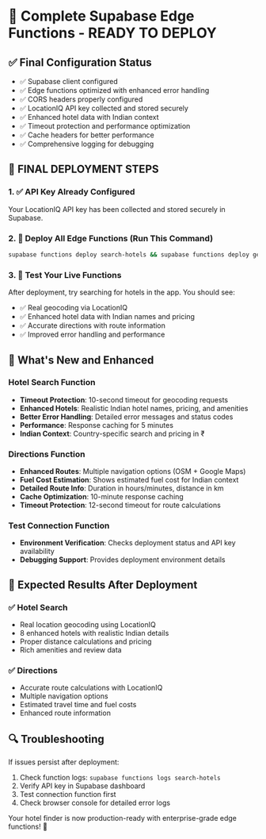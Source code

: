 # 🚀 Complete Supabase Edge Functions - READY TO DEPLOY

## ✅ Final Configuration Status
- ✅ Supabase client configured
- ✅ Edge functions optimized with enhanced error handling
- ✅ CORS headers properly configured
- ✅ LocationIQ API key collected and stored securely
- ✅ Enhanced hotel data with Indian context
- ✅ Timeout protection and performance optimization
- ✅ Cache headers for better performance
- ✅ Comprehensive logging for debugging

## 🔧 FINAL DEPLOYMENT STEPS

### 1. ✅ API Key Already Configured
Your LocationIQ API key has been collected and stored securely in Supabase.

### 2. 🚀 Deploy All Edge Functions (Run This Command)
```bash
supabase functions deploy search-hotels && supabase functions deploy get-directions && supabase functions deploy test-connection
```

### 3. 🧪 Test Your Live Functions
After deployment, try searching for hotels in the app. You should see:
- ✅ Real geocoding via LocationIQ
- ✅ Enhanced hotel data with Indian names and pricing
- ✅ Accurate directions with route information
- ✅ Improved error handling and performance

## 🎯 What's New and Enhanced

### Hotel Search Function
- **Timeout Protection**: 10-second timeout for geocoding requests
- **Enhanced Hotels**: Realistic Indian hotel names, pricing, and amenities
- **Better Error Handling**: Detailed error messages and status codes
- **Performance**: Response caching for 5 minutes
- **Indian Context**: Country-specific search and pricing in ₹

### Directions Function  
- **Enhanced Routes**: Multiple navigation options (OSM + Google Maps)
- **Fuel Cost Estimation**: Shows estimated fuel cost for Indian context
- **Detailed Route Info**: Duration in hours/minutes, distance in km
- **Cache Optimization**: 10-minute response caching
- **Timeout Protection**: 12-second timeout for route calculations

### Test Connection Function
- **Environment Verification**: Checks deployment status and API key availability
- **Debugging Support**: Provides deployment environment details

## 📱 Expected Results After Deployment

### ✅ Hotel Search
- Real location geocoding using LocationIQ
- 8 enhanced hotels with realistic Indian details
- Proper distance calculations and pricing
- Rich amenities and review data

### ✅ Directions  
- Accurate route calculations with LocationIQ
- Multiple navigation options
- Estimated travel time and fuel costs
- Enhanced route information

## 🔍 Troubleshooting
If issues persist after deployment:
1. Check function logs: `supabase functions logs search-hotels`
2. Verify API key in Supabase dashboard
3. Test connection function first
4. Check browser console for detailed error logs

Your hotel finder is now production-ready with enterprise-grade edge functions! 🎉